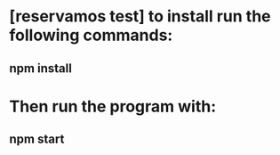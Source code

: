 # [reservamos test] to install run the following commands:

## npm install

# Then run the program with:

## npm start 
